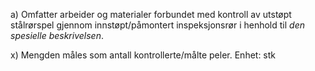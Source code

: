 a) Omfatter arbeider og materialer forbundet med kontroll av utstøpt stålrørspel gjennom innstøpt/påmontert inspeksjonsrør i henhold til *den spesielle beskrivelsen*.

x) Mengden måles som antall kontrollerte/målte peler. Enhet: stk

